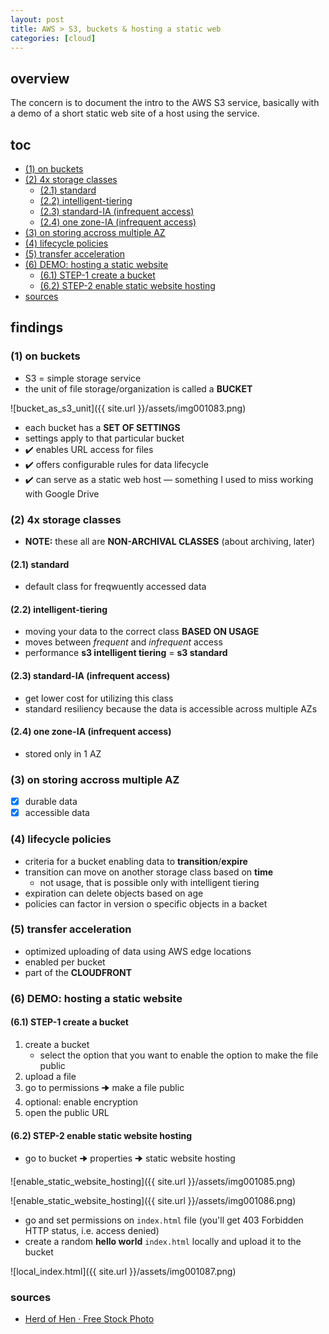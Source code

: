 ```yaml
---
layout: post
title: AWS > S3, buckets & hosting a static web
categories: [cloud]
---
```

## overview
The concern is to document the intro to the AWS S3 service, basically with a demo of a short static web site of a host using the service. 

## toc
<!-- TOC -->

- [(1) on buckets](#1-on-buckets)
- [(2) 4x storage classes](#2-4x-storage-classes)
    - [(2.1) standard](#21-standard)
    - [(2.2) intelligent-tiering](#22-intelligent-tiering)
    - [(2.3) standard-IA (infrequent access)](#23-standard-ia-infrequent-access)
    - [(2.4) one zone-IA (infrequent access)](#24-one-zone-ia-infrequent-access)
- [(3) on storing accross multiple AZ](#3-on-storing-accross-multiple-az)
- [(4) lifecycle policies](#4-lifecycle-policies)
- [(5) transfer acceleration](#5-transfer-acceleration)
- [(6) DEMO: hosting a static website](#6-demo-hosting-a-static-website)
    - [(6.1) STEP-1 create a bucket](#61-step-1-create-a-bucket)
    - [(6.2) STEP-2 enable static website hosting](#62-step-2-enable-static-website-hosting)
- [sources](#sources)

<!-- /TOC -->

## findings
### (1) on buckets
* S3 = simple storage service
* the unit of file storage/organization is called a **BUCKET**

![bucket_as_s3_unit]({{ site.url }}/assets/img001083.png)

* each bucket has a **SET OF SETTINGS** 
* settings apply to that particular bucket 
* ✔️ enables URL access for files
* ✔️ offers configurable rules for data lifecycle
* ✔️ can serve as a static web host — something I used to miss working with Google Drive

### (2) 4x storage classes
* **NOTE:** these all are **NON-ARCHIVAL CLASSES** (about archiving, later)

#### (2.1) standard
* default class for freqwuently accessed data

#### (2.2) intelligent-tiering
* moving your data to the correct class **BASED ON USAGE**
* moves between _frequent_ and _infrequent_ access
* performance **s3 intelligent tiering** = **s3 standard**

#### (2.3) standard-IA (infrequent access)
* get lower cost for utilizing this class
* standard resiliency because the data is accessible across multiple AZs

#### (2.4) one zone-IA (infrequent access)
* stored only in 1 AZ

### (3) on storing accross multiple AZ
- [x] durable data
- [x] accessible data

### (4) lifecycle policies
* criteria for a bucket enabling data to **transition**/**expire** 
* transition can move on another storage class based on **time**
    * not usage, that is possible only with intelligent tiering
* expiration can delete objects based on age
* policies can factor in version o specific objects in a backet

### (5) transfer acceleration
* optimized uploading of data using AWS edge locations
* enabled per bucket
* part of the **CLOUDFRONT**

### (6) DEMO: hosting a static website
#### (6.1) STEP-1 create a bucket 
1. create a bucket
    * select the option that you want to enable the option to make the file public
2. upload a file
3. go to permissions 🠊 make a file public
4. optional: enable encryption
5. open the public URL

#### (6.2) STEP-2 enable static website hosting
* go to bucket 🠊 properties 🠊 static website hosting

![enable_static_website_hosting]({{ site.url }}/assets/img001085.png)

![enable_static_website_hosting]({{ site.url }}/assets/img001086.png)

* go and set permissions on `index.html` file (you'll get 403 Forbidden HTTP status, i.e. access denied)
* create a random **hello world** `index.html` locally and upload it to the bucket

![local_index.html]({{ site.url }}/assets/img001087.png)

### sources
* [Herd of Hen · Free Stock Photo](https://www.pexels.com/photo/herd-of-hen-840111/)